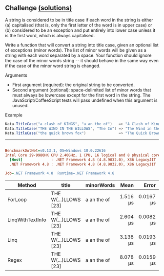 ## Challenge [(solutions)](https://github.com/kvarcas91/Codewars-Solutions-and-Benchmarks/blob/master/Bench/Kata6/SimpleEncryption-TitleCase.cs)

A string is considered to be in title case if each word in the string is either (a) capitalised (that is, only the first letter of the word is in upper case) or (b) considered to be an exception and put entirely into lower case unless it is the first word, which is always capitalised.

Write a function that will convert a string into title case, given an optional list of exceptions (minor words). The list of minor words will be given as a string with each word separated by a space. Your function should ignore the case of the minor words string -- it should behave in the same way even if the case of the minor word string is changed.

Arguments 

* First argument (required): the original string to be converted.
* Second argument (optional): space-delimited list of minor words that must always be lowercase except for the first word in the string. The JavaScript/CoffeeScript tests will pass undefined when this argument is unused.


Example


```c#
Kata.TitleCase("a clash of KINGS", "a an the of")   => "A Clash of Kings"
Kata.TitleCase("THE WIND IN THE WILLOWS", "The In") => "The Wind in the Willows"
Kata.TitleCase("the quick brown fox")               => "The Quick Brown Fox"

```

---

``` ini

BenchmarkDotNet=v0.13.1, OS=Windows 10.0.22616
Intel Core i9-9980HK CPU 2.40GHz, 1 CPU, 16 logical and 8 physical cores
  [Host]             : .NET Framework 4.8 (4.8.9032.0), X86 LegacyJIT
  .NET Framework 4.8 : .NET Framework 4.8 (4.8.9032.0), X86 LegacyJIT

Job=.NET Framework 4.8  Runtime=.NET Framework 4.8  

```
|           Method |                title |  minorWords |     Mean |     Error |    StdDev | Ratio | RatioSD |  Gen 0 | Allocated |
|----------------- |--------------------- |------------ |---------:|----------:|----------:|------:|--------:|-------:|----------:|
|          ForLoop | THE W(...)LLOWS [23] | a an the of | 1.516 μs | 0.0167 μs | 0.0156 μs |  1.00 |    0.00 | 0.1965 |      1 KB |
| LinqWithTextInfo | THE W(...)LLOWS [23] | a an the of | 2.604 μs | 0.0082 μs | 0.0069 μs |  1.72 |    0.02 | 0.2632 |      1 KB |
|             Linq | THE W(...)LLOWS [23] | a an the of | 3.138 μs | 0.0193 μs | 0.0171 μs |  2.07 |    0.03 | 0.2937 |      2 KB |
|            Regex | THE W(...)LLOWS [23] | a an the of | 8.078 μs | 0.0159 μs | 0.0141 μs |  5.33 |    0.06 | 0.2899 |      1 KB |
